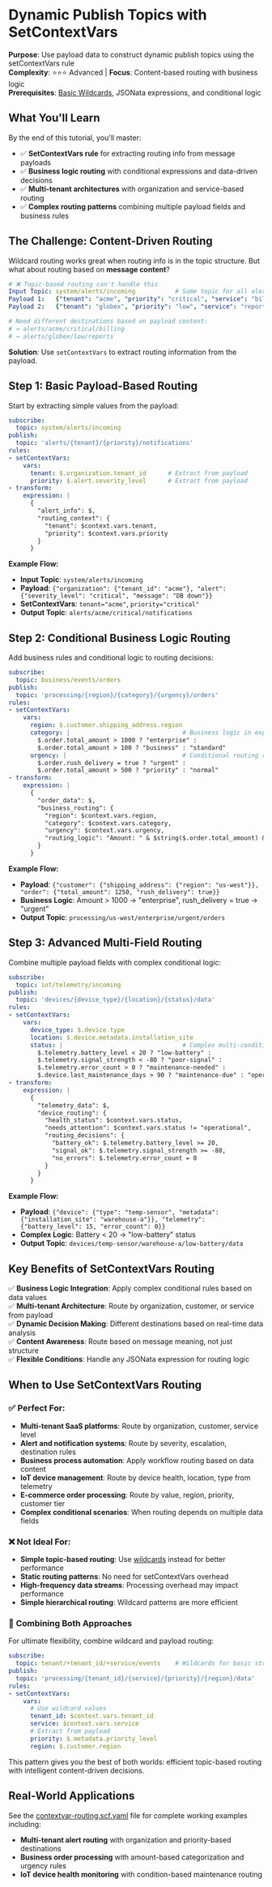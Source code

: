 # Dynamic Publish Topics with SetContextVars

**Purpose**: Use payload data to construct dynamic publish topics using the setContextVars rule  
**Complexity**: ⭐⭐⭐ Advanced | **Focus**: Content-based routing with business logic  
**Prerequisites**: [Basic Wildcards](../../01_basic_wildcards/), JSONata expressions, and conditional logic

## What You'll Learn

By the end of this tutorial, you'll master:
- ✅ **SetContextVars rule** for extracting routing info from message payloads
- ✅ **Business logic routing** with conditional expressions and data-driven decisions
- ✅ **Multi-tenant architectures** with organization and service-based routing
- ✅ **Complex routing patterns** combining multiple payload fields and business rules

## The Challenge: Content-Driven Routing

Wildcard routing works great when routing info is in the topic structure. But what about routing based on **message content**?

```yaml
# ❌ Topic-based routing can't handle this
Input Topic: system/alerts/incoming           # Same topic for all alerts
Payload 1:   {"tenant": "acme", "priority": "critical", "service": "billing"}
Payload 2:   {"tenant": "globex", "priority": "low", "service": "reports"}

# Need different destinations based on payload content:
# → alerts/acme/critical/billing
# → alerts/globex/low/reports
```

**Solution**: Use `setContextVars` to extract routing information from the payload.

## Step 1: Basic Payload-Based Routing

Start by extracting simple values from the payload:

```yaml
subscribe:
  topic: system/alerts/incoming
publish:
  topic: 'alerts/{tenant}/{priority}/notifications'
rules:
- setContextVars:
    vars:
      tenant: $.organization.tenant_id      # Extract from payload
      priority: $.alert.severity_level      # Extract from payload
- transform:
    expression: |
      {
        "alert_info": $,
        "routing_context": {
          "tenant": $context.vars.tenant,
          "priority": $context.vars.priority
        }
      }
```

**Example Flow:**
- **Input Topic**: `system/alerts/incoming`
- **Payload**: `{"organization": {"tenant_id": "acme"}, "alert": {"severity_level": "critical", "message": "DB down"}}`
- **SetContextVars**: `tenant="acme"`, `priority="critical"`
- **Output Topic**: `alerts/acme/critical/notifications`

## Step 2: Conditional Business Logic Routing

Add business rules and conditional logic to routing decisions:

```yaml
subscribe:
  topic: business/events/orders
publish:
  topic: 'processing/{region}/{category}/{urgency}/orders'
rules:
- setContextVars:
    vars:
      region: $.customer.shipping_address.region
      category: |                               # Business logic in expressions
        $.order.total_amount > 1000 ? "enterprise" :
        $.order.total_amount > 100 ? "business" : "standard"
      urgency: |                                # Conditional routing rules
        $.order.rush_delivery = true ? "urgent" :
        $.order.total_amount > 500 ? "priority" : "normal"
- transform:
    expression: |
      {
        "order_data": $,
        "business_routing": {
          "region": $context.vars.region,
          "category": $context.vars.category,
          "urgency": $context.vars.urgency,
          "routing_logic": "Amount: " & $string($.order.total_amount) & " → " & $context.vars.category
        }
      }
```

**Example Flow:**
- **Payload**: `{"customer": {"shipping_address": {"region": "us-west"}}, "order": {"total_amount": 1250, "rush_delivery": true}}`
- **Business Logic**: Amount > 1000 → "enterprise", rush_delivery = true → "urgent"
- **Output Topic**: `processing/us-west/enterprise/urgent/orders`

## Step 3: Advanced Multi-Field Routing

Combine multiple payload fields with complex conditional logic:

```yaml
subscribe:
  topic: iot/telemetry/incoming
publish:
  topic: 'devices/{device_type}/{location}/{status}/data'
rules:
- setContextVars:
    vars:
      device_type: $.device.type
      location: $.device.metadata.installation_site
      status: |                                 # Complex multi-condition logic
        $.telemetry.battery_level < 20 ? "low-battery" :
        $.telemetry.signal_strength < -80 ? "poor-signal" :
        $.telemetry.error_count > 0 ? "maintenance-needed" : 
        $.device.last_maintenance_days > 90 ? "maintenance-due" : "operational"
- transform:
    expression: |
      {
        "telemetry_data": $,
        "device_routing": {
          "health_status": $context.vars.status,
          "needs_attention": $context.vars.status != "operational",
          "routing_decisions": {
            "battery_ok": $.telemetry.battery_level >= 20,
            "signal_ok": $.telemetry.signal_strength >= -80,
            "no_errors": $.telemetry.error_count = 0
          }
        }
      }
```

**Example Flow:**
- **Payload**: `{"device": {"type": "temp-sensor", "metadata": {"installation_site": "warehouse-a"}}, "telemetry": {"battery_level": 15, "error_count": 0}}`
- **Complex Logic**: Battery < 20 → "low-battery" status  
- **Output Topic**: `devices/temp-sensor/warehouse-a/low-battery/data`

## Key Benefits of SetContextVars Routing

✅ **Business Logic Integration**: Apply complex conditional rules based on data values  
✅ **Multi-tenant Architecture**: Route by organization, customer, or service from payload  
✅ **Dynamic Decision Making**: Different destinations based on real-time data analysis  
✅ **Content Awareness**: Route based on message meaning, not just structure  
✅ **Flexible Conditions**: Handle any JSONata expression for routing logic

## When to Use SetContextVars Routing

### ✅ **Perfect For:**
- **Multi-tenant SaaS platforms**: Route by organization, customer, service level
- **Alert and notification systems**: Route by severity, escalation, destination rules  
- **Business process automation**: Apply workflow routing based on data content
- **IoT device management**: Route by device health, location, type from telemetry
- **E-commerce order processing**: Route by value, region, priority, customer tier
- **Complex conditional scenarios**: When routing depends on multiple data fields

### ❌ **Not Ideal For:**
- **Simple topic-based routing**: Use [wildcards](../using_wildcards/) instead for better performance
- **Static routing patterns**: No need for setContextVars overhead
- **High-frequency data streams**: Processing overhead may impact performance
- **Simple hierarchical routing**: Wildcard patterns are more efficient

### 🔄 **Combining Both Approaches**

For ultimate flexibility, combine wildcard and payload routing:

```yaml
subscribe:
  topic: tenant/+tenant_id/+service/events    # Wildcards for basic structure
publish:
  topic: 'processing/{tenant_id}/{service}/{priority}/{region}/data'
rules:
- setContextVars:
    vars:
      # Use wildcard values
      tenant_id: $context.vars.tenant_id
      service: $context.vars.service
      # Extract from payload  
      priority: $.metadata.priority_level
      region: $.customer.region
```

This pattern gives you the best of both worlds: efficient topic-based routing with intelligent content-driven decisions.

## Real-World Applications

See the [contextvar-routing.scf.yaml](./contextvar-routing.scf.yaml) file for complete working examples including:
- **Multi-tenant alert routing** with organization and priority-based destinations
- **Business order processing** with amount-based categorization and urgency rules
- **IoT device health monitoring** with condition-based maintenance routing